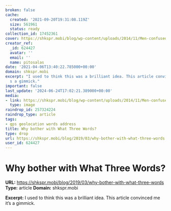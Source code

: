 ```yaml
---
broken: false
cache:
  created: '2021-09-20T19:31:08.119Z'
  size: 561961
  status: ready
collection_id: 17452361
cover: https://shkspr.mobi/blog/wp-content/uploads/2014/11/Men-confused-by-a-map.jpg?w=640
creator_ref:
  _id: 624427
  avatar: ''
  email: ''
  name: pitosalas
date: '2021-04-06T13:40:22.785000+00:00'
domain: shkspr.mobi
excerpt: "I used to think this was a brilliant idea. This article convinced me it\u2019\
  s a gimmick."
important: false
last_update: '2024-06-24T17:02:21.389000+00:00'
media:
- link: https://shkspr.mobi/blog/wp-content/uploads/2014/11/Men-confused-by-a-map.jpg?w=640
  type: image
raindrop_id: 257324224
raindrop_type: article
tags:
- gps geolocation words address
title: Why bother with What Three Words?
type: drop
url: https://shkspr.mobi/blog/2019/03/why-bother-with-what-three-words
user_id: 624427
---
```


# Why bother with What Three Words?

**URL:** https://shkspr.mobi/blog/2019/03/why-bother-with-what-three-words
**Type:** article
**Domain:** shkspr.mobi

**Excerpt:** I used to think this was a brilliant idea. This article convinced me it’s a gimmick.

